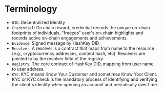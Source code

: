# Terminology

* `DID`: Decentralized Identity
* `Credential`: On chain reward, credential records the unique on-chain footprints of individuals, "freezes" user's on-chain highlights and records active on-chain engagements and achievements.
* `Evidence`: Signed message by HashKey DID
* `Resolver`: A resolver is a contract that maps from name to the resource (e.g., cryptocurrency addresses, content hash, etc). Resolvers are pointed to by the resolver field of the registry.
* `Registry`: The core contract of HashKey DID, mapping from user name to user address.
* `KYC`: KYC means Know Your Customer and sometimes Know Your Client. KYC or KYC check is the mandatory process of identifying and verifying the client's identity when opening an account and periodically over time.

